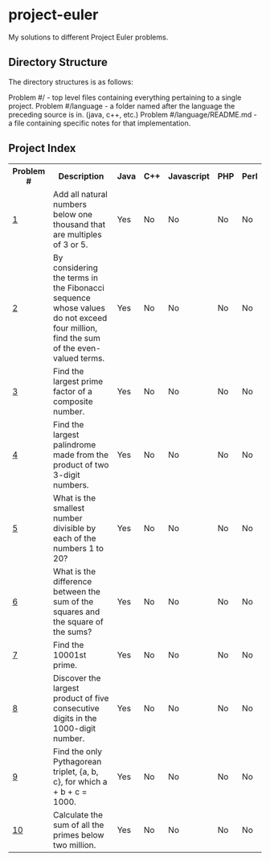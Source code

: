 # project-euler #

My solutions to different Project Euler problems.

## Directory Structure ##


The directory structures is as follows:

Problem #/ - top level files containing everything pertaining to a single project.
Problem #/language - a folder named after the language the preceding source is in. (java, c++, etc.)
Problem #/language/README.md - a file containing specific notes for that implementation.


## Project Index ##
<table>
   <tr>
      <th>Problem #</th>
      <th>Description</th>
      <th>Java</th>
      <th>C++</th>
      <th>Javascript</th>
      <th>PHP</th>
      <th>Perl</th>
   </tr>
   <tr>
      <td><a href="http://projecteuler.net/problem=1">1</a></td>
      <td>Add all natural numbers below one thousand that are multiples of 3 or 5.</th>
      <td>Yes</td>
      <td>No</td>
      <td>No</td>
      <td>No</td>
      <td>No</td>
   </tr>

   <tr>
      <td><a href="http://projecteuler.net/problem=2">2</a></td>
      <td>By considering the terms in the Fibonacci sequence whose values do not exceed four million, find the sum of the even-valued terms.</th>
      <td>Yes</td>
      <td>No</td>
      <td>No</td>
      <td>No</td>
      <td>No</td>
   </tr>
   <tr>
      <td><a href="http://projecteuler.net/problem=3">3</a></td>
      <td>Find the largest prime factor of a composite number.</th>
      <td>Yes</td>
      <td>No</td>
      <td>No</td>
      <td>No</td>
      <td>No</td>
   </tr>
   <tr>
      <td><a href="http://projecteuler.net/problem=4">4</a></td>
      <td>Find the largest palindrome made from the product of two 3-digit numbers.</th>
      <td>Yes</td>
      <td>No</td>
      <td>No</td>
      <td>No</td>
      <td>No</td>
   </tr>
   <tr>
      <td><a href="http://projecteuler.net/problem=5">5</a></td>
      <td>What is the smallest number divisible by each of the numbers 1 to 20?</th>
      <td>Yes</td>
      <td>No</td>
      <td>No</td>
      <td>No</td>
      <td>No</td>
   </tr>
   <tr>
      <td><a href="http://projecteuler.net/problem=6">6</a></td>
      <td>What is the difference between the sum of the squares and the square of the sums?</th>
      <td>Yes</td>
      <td>No</td>
      <td>No</td>
      <td>No</td>
      <td>No</td>
   </tr>
   <tr>
      <td><a href="http://projecteuler.net/problem=7">7</a></td>
      <td>Find the 10001st prime.</td>
      <td>Yes</td>
      <td>No</td>
      <td>No</td>
      <td>No</td>
      <td>No</td>
   </tr>
   <tr>
      <td><a href="http://projecteuler.net/problem=8">8</a></td>
      <td>Discover the largest product of five consecutive digits in the 1000-digit number.</td>
      <td>Yes</td>
      <td>No</td>
      <td>No</td>
      <td>No</td>
      <td>No</td>
   </tr>
   <tr>
      <td><a href="http://projecteuler.net/problem=9">9</a></td>
      <td>Find the only Pythagorean triplet, {a, b, c}, for which a + b + c = 1000.</td>
      <td>Yes</td>
      <td>No</td>
      <td>No</td>
      <td>No</td>
      <td>No</td>
   </tr>
   <tr>
      <td><a href="http://projecteuler.net/problem=10">10</a></td>
      <td>Calculate the sum of all the primes below two million.</td>
      <td>Yes</td>
      <td>No</td>
      <td>No</td>
      <td>No</td>
      <td>No</td>
   </tr>

</table>
